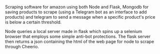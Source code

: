 Scraping software for amazon using both Node and Flask, Mongodb for saving products to scrape (using a Telegram bot as an interface to add products) and telegram to send a message when a specific product's price is below a certain threshold.

Node queries a local server made in flask which spins up a selenium browser that employs some simple anti-bot protections. The flask server then returns a json containing the html of the web page for node to scrape through Cheerio.
